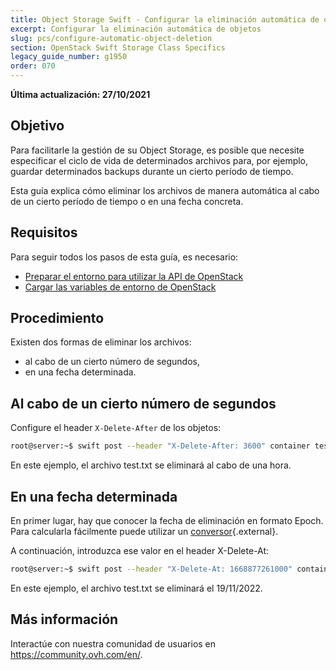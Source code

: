 ```yaml
---
title: Object Storage Swift - Configurar la eliminación automática de objetos
excerpt: Configurar la eliminación automática de objetos
slug: pcs/configure-automatic-object-deletion
section: OpenStack Swift Storage Class Specifics
legacy_guide_number: g1950
order: 070
---
```


**Última actualización: 27/10/2021**

## Objetivo

Para facilitarle la gestión de su Object Storage, es posible que necesite especificar el ciclo de vida de determinados archivos para, por ejemplo, guardar determinados backups durante un cierto período de tiempo.

Esta guía explica cómo eliminar los archivos de manera automática al cabo de un cierto período de tiempo o en una fecha concreta.

## Requisitos

Para seguir todos los pasos de esta guía, es necesario:

- [Preparar el entorno para utilizar la API de OpenStack](https://docs.ovh.com/es/public-cloud/prepare_the_environment_for_using_the_openstack_api/)
- [Cargar las variables de entorno de OpenStack](https://docs.ovh.com/es/public-cloud/set-openstack-environment-variables/)

## Procedimiento

Existen dos formas de eliminar los archivos:

- al cabo de un cierto número de segundos,
- en una fecha determinada.

## Al cabo de un cierto número de segundos

Configure el header `X-Delete-After` de los objetos:

```bash
root@server:~$ swift post --header "X-Delete-After: 3600" container test.txt
```

En este ejemplo, el archivo test.txt se eliminará al cabo de una hora.

## En una fecha determinada

En primer lugar, hay que conocer la fecha de eliminación en formato Epoch. Para calcularla fácilmente puede utilizar un [conversor](http://espanol.epochconverter.com/){.external}.

A continuación, introduzca ese valor en el header X-Delete-At:

```bash
root@server:~$ swift post --header "X-Delete-At: 1668877261000" container test.txt
```

En este ejemplo, el archivo test.txt se eliminará el 19/11/2022.

## Más información
  
Interactúe con nuestra comunidad de usuarios en <https://community.ovh.com/en/>.
